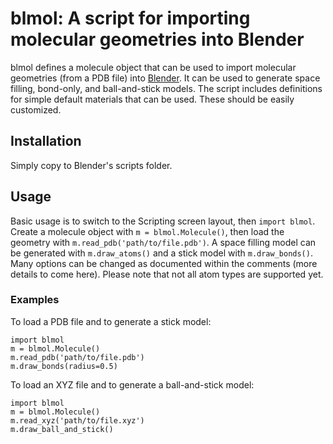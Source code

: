 # blmol: A script for importing molecular geometries into Blender  
  
blmol defines a molecule object that can be used to import molecular geometries (from a PDB file) into [Blender][]. It can be used to generate space filling, bond-only, and ball-and-stick models. The script includes definitions for simple default materials that can be used. These should be easily customized.  
  
## Installation  
  
Simply copy to Blender's scripts folder.  
  
## Usage  
  
Basic usage is to switch to the Scripting screen layout, then `import blmol`. Create a molecule object with `m = blmol.Molecule()`, then load the geometry with `m.read_pdb('path/to/file.pdb')`. A space filling model can be generated with `m.draw_atoms()` and a stick model with `m.draw_bonds()`. Many options can be changed as documented within the comments (more details to come here).  Please note that not all atom types are supported yet.

### Examples

To load a PDB file and to generate a stick model:

    import blmol
    m = blmol.Molecule()
    m.read_pdb('path/to/file.pdb')
    m.draw_bonds(radius=0.5)
    
To load an XYZ file and to generate a ball-and-stick model:

    import blmol
    m = blmol.Molecule()
    m.read_xyz('path/to/file.xyz')
    m.draw_ball_and_stick()
  
[Blender]: http://www.blender.org
